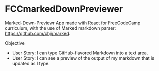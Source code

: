 # FCCmarkedDownPreviewer


Marked-Down-Previewr App made with React for FreeCodeCamp curriculum, with the use of Marked markdown parser: https://github.com/chjj/marked.

Objective
<ul>
<li>User Story: I can type GitHub-flavored Markdown into a text area.
<li>User Story: I can see a preview of the output of my markdown that is updated as I type.
</ul>